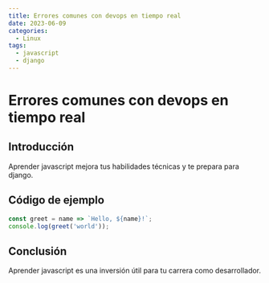 ```yaml
---
title: Errores comunes con devops en tiempo real
date: 2023-06-09
categories:
  - Linux
tags:
  - javascript
  - django
---
```


# Errores comunes con devops en tiempo real

## Introducción

Aprender javascript mejora tus habilidades técnicas y te prepara para django.

## Código de ejemplo

```javascript
const greet = name => `Hello, ${name}!`;
console.log(greet('world'));
```

## Conclusión

Aprender javascript es una inversión útil para tu carrera como desarrollador.